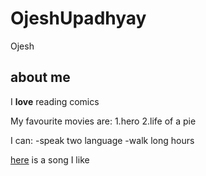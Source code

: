 # OjeshUpadhyay
Ojesh
## about me
I **love** reading comics

My favourite movies are:
1.hero
2.life of a pie

I can:
-speak two language
-walk long hours

[here](https://youtu.be/RwKOWLSzFqE?si=wJroz89i3DBgucve) is a song I like


